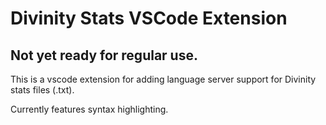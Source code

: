 # Divinity Stats VSCode Extension

## Not yet ready for regular use.

This is a vscode extension for adding language server support for Divinity stats files (.txt).

Currently features syntax highlighting.
